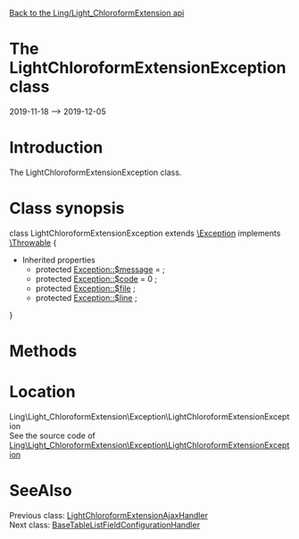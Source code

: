 [Back to the Ling/Light_ChloroformExtension api](https://github.com/lingtalfi/Light_ChloroformExtension/blob/master/doc/api/Ling/Light_ChloroformExtension.md)



The LightChloroformExtensionException class
================
2019-11-18 --> 2019-12-05






Introduction
============

The LightChloroformExtensionException class.



Class synopsis
==============


class <span class="pl-k">LightChloroformExtensionException</span> extends [\Exception](http://php.net/manual/en/class.exception.php) implements [\Throwable](http://php.net/manual/en/class.throwable.php) {

- Inherited properties
    - protected  [Exception::$message](#property-message) =  ;
    - protected  [Exception::$code](#property-code) = 0 ;
    - protected  [Exception::$file](#property-file) ;
    - protected  [Exception::$line](#property-line) ;

}






Methods
==============






Location
=============
Ling\Light_ChloroformExtension\Exception\LightChloroformExtensionException<br>
See the source code of [Ling\Light_ChloroformExtension\Exception\LightChloroformExtensionException](https://github.com/lingtalfi/Light_ChloroformExtension/blob/master/Exception/LightChloroformExtensionException.php)



SeeAlso
==============
Previous class: [LightChloroformExtensionAjaxHandler](https://github.com/lingtalfi/Light_ChloroformExtension/blob/master/doc/api/Ling/Light_ChloroformExtension/AjaxHandler/LightChloroformExtensionAjaxHandler.md)<br>Next class: [BaseTableListFieldConfigurationHandler](https://github.com/lingtalfi/Light_ChloroformExtension/blob/master/doc/api/Ling/Light_ChloroformExtension/Field/TableList/BaseTableListFieldConfigurationHandler.md)<br>
